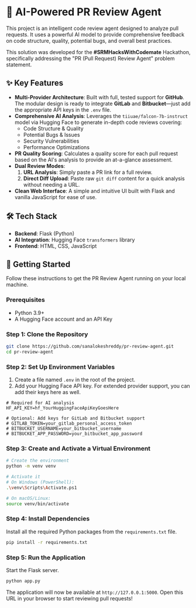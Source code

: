 # 🤖 AI-Powered PR Review Agent

This project is an intelligent code review agent designed to analyze pull requests. It uses a powerful AI model to provide comprehensive feedback on code structure, quality, potential bugs, and overall best practices.

This solution was developed for the **#SRMHacksWithCodemate** Hackathon, specifically addressing the "PR (Pull Request) Review Agent" problem statement.


## ✨ Key Features

* **Multi-Provider Architecture**: Built with full, tested support for **GitHub**. The modular design is ready to integrate **GitLab** and **Bitbucket**—just add the appropriate API keys in the `.env` file.
* **Comprehensive AI Analysis**: Leverages the `tiiuae/falcon-7b-instruct` model via Hugging Face to generate in-depth code reviews covering:
   * Code Structure & Quality
   * Potential Bugs & Issues
   * Security Vulnerabilities
   * Performance Optimizations
* **PR Quality Scoring**: Calculates a quality score for each pull request based on the AI's analysis to provide an at-a-glance assessment.
* **Dual Review Modes**:
   1. **URL Analysis**: Simply paste a PR link for a full review.
   2. **Direct Diff Upload**: Paste raw `git diff` content for a quick analysis without needing a URL.
* **Clean Web Interface**: A simple and intuitive UI built with Flask and vanilla JavaScript for ease of use.

## 🛠️ Tech Stack

* **Backend**: Flask (Python)
* **AI Integration**: Hugging Face `transformers` library
* **Frontend**: HTML, CSS, JavaScript

## 🚀 Getting Started

Follow these instructions to get the PR Review Agent running on your local machine.

### Prerequisites

* Python 3.9+
* A Hugging Face account and an API Key

### Step 1: Clone the Repository

```bash
git clone https://github.com/sanalokeshreddy/pr-review-agent.git
cd pr-review-agent
```

### Step 2: Set Up Environment Variables

1. Create a file named `.env` in the root of the project.
2. Add your Hugging Face API key. For extended provider support, you can add their keys here as well.

```env
# Required for AI analysis
HF_API_KEY=hf_YourHuggingFaceApiKeyGoesHere

# Optional: Add keys for GitLab and Bitbucket support
# GITLAB_TOKEN=your_gitlab_personal_access_token
# BITBUCKET_USERNAME=your_bitbucket_username
# BITBUCKET_APP_PASSWORD=your_bitbucket_app_password
```

### Step 3: Create and Activate a Virtual Environment

```bash
# Create the environment
python -m venv venv

# Activate it
# On Windows (PowerShell):
.\venv\Scripts\Activate.ps1

# On macOS/Linux:
source venv/bin/activate
```

### Step 4: Install Dependencies

Install all the required Python packages from the `requirements.txt` file.

```bash
pip install -r requirements.txt
```

### Step 5: Run the Application

Start the Flask server.

```bash
python app.py
```

The application will now be available at `http://127.0.0.1:5000`. Open this URL in your browser to start reviewing pull requests!
